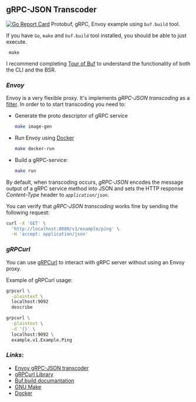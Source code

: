 ## gRPC-JSON Transcoder 
[![Go Report Card](https://goreportcard.com/badge/github.com/logrusorgru/aurora)](https://goreportcard.com/report/github.com/logrusorgru/aurora)
Protobuf, gRPC, Envoy    example using `buf.build` tool.

If you have `Go`, `make` and `buf.build` tool installed, you should be able to just execute.

```shell
 make
```

I recommend completing [Tour of Buf](https://docs.buf.build/tour/introduction)  to understand the functionality  of both the CLI and the BSR.


### *Envoy*

Envoy is a very flexible proxy. It's implements *gRPC-JSON transcoding* as a [filter](https://www.envoyproxy.io/docs/envoy/latest/configuration/http/http_filters/grpc_stats_filter).
In order to to start transcoding you need to:

- Generate the proto descriptor of gRPC service   
    ```bash
    make image-gen 
    ```
- Run Envoy using [Docker](https://docs.docker.com/get-docker/) 
    ```bash
    make docker-run 
    ```
- Build a gRPC-service:
    ```bash 
    make run 
    ```

By default, when transcoding occurs, *gRPC-JSON* encodes the message output of a gRPC service method into JSON and sets the HTTP response *Content-Type* header to *`application/json`*.  

You can verify that *gRPC-JSON transcoding* works fine by sending the following request:

``` bash
curl -X 'GET' \
  'http://localhost:8080/v1/example/ping' \
  -H 'accept: application/json'
```

### *gRPCurl*

You can use [gRPCurl](https://github.com/fullstorydev/grpcurl) to interact with gRPC server without using an Envoy proxy.

Example of gRPCurl usage: 

```bash
grpcurl \
  -plaintext \
  localhost:9092 
  describe                     

grpcurl \
  -plaintext \
  -d '{}' \
  localhost:9092 \ 
  example.v1.Example.Ping
```

### *Links*:
- [Envoy gRPC-JSON transcoder](https://www.envoyproxy.io/docs/envoy/latest/configuration/http/http_filters/grpc_json_transcoder_filter)
- [gRPCurl Library](https://github.com/fullstorydev/grpcurl)
- [Buf.build documantation](https://docs.buf.build/introduction)
- [GNU Make](https://www.gnu.org/software/make/)
- [Docker](https://docs.docker.com/get-docker/)

